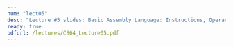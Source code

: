 ```yaml
---
num: "lect05"
desc: "Lecture #5 slides: Basic Assembly Language: Instructions, Operands, syscall"
ready: true
pdfurl: /lectures/CS64_Lecture05.pdf
---
```


